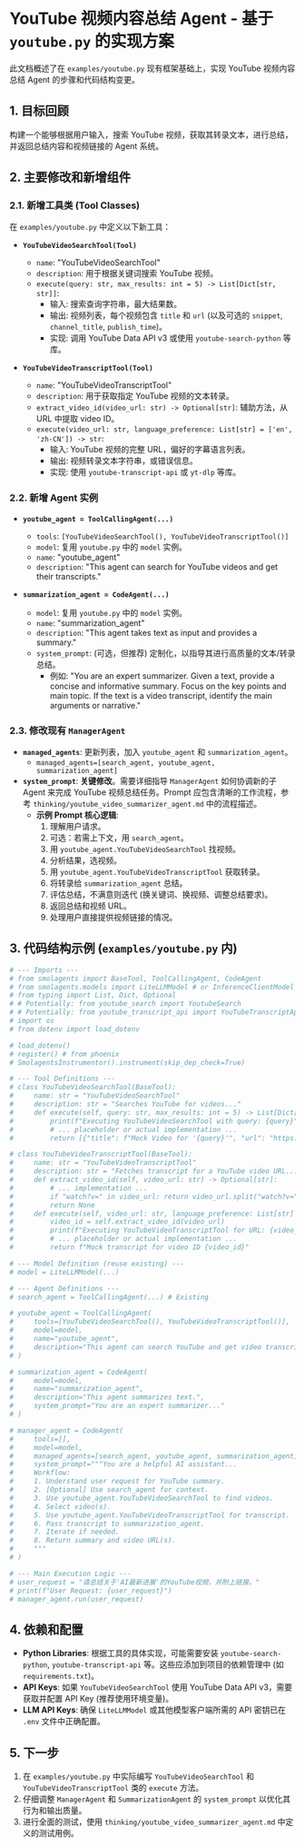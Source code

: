 # YouTube 视频内容总结 Agent - 基于 `youtube.py` 的实现方案

此文档概述了在 `examples/youtube.py` 现有框架基础上，实现 YouTube 视频内容总结 Agent 的步骤和代码结构变更。

## 1. 目标回顾

构建一个能够根据用户输入，搜索 YouTube 视频，获取其转录文本，进行总结，并返回总结内容和视频链接的 Agent 系统。

## 2. 主要修改和新增组件

### 2.1. 新增工具类 (Tool Classes)

在 `examples/youtube.py` 中定义以下新工具：

*   **`YouTubeVideoSearchTool(Tool)`**
    *   `name`: "YouTubeVideoSearchTool"
    *   `description`: 用于根据关键词搜索 YouTube 视频。
    *   `execute(query: str, max_results: int = 5) -> List[Dict[str, str]]`:
        *   输入: 搜索查询字符串，最大结果数。
        *   输出: 视频列表，每个视频包含 `title` 和 `url` (以及可选的 `snippet`, `channel_title`, `publish_time`)。
        *   实现: 调用 YouTube Data API v3 或使用 `youtube-search-python` 等库。

*   **`YouTubeVideoTranscriptTool(Tool)`**
    *   `name`: "YouTubeVideoTranscriptTool"
    *   `description`: 用于获取指定 YouTube 视频的文本转录。
    *   `extract_video_id(video_url: str) -> Optional[str]`: 辅助方法，从 URL 中提取 video ID。
    *   `execute(video_url: str, language_preference: List[str] = ['en', 'zh-CN']) -> str`:
        *   输入: YouTube 视频的完整 URL，偏好的字幕语言列表。
        *   输出: 视频转录文本字符串，或错误信息。
        *   实现: 使用 `youtube-transcript-api` 或 `yt-dlp` 等库。

### 2.2. 新增 Agent 实例

*   **`youtube_agent = ToolCallingAgent(...)`**
    *   `tools`: `[YouTubeVideoSearchTool(), YouTubeVideoTranscriptTool()]`
    *   `model`: 复用 `youtube.py` 中的 `model` 实例。
    *   `name`: "youtube_agent"
    *   `description`: "This agent can search for YouTube videos and get their transcripts."

*   **`summarization_agent = CodeAgent(...)`**
    *   `model`: 复用 `youtube.py` 中的 `model` 实例。
    *   `name`: "summarization_agent"
    *   `description`: "This agent takes text as input and provides a summary."
    *   `system_prompt`: (可选，但推荐) 定制化，以指导其进行高质量的文本/转录总结。
        *   例如: "You are an expert summarizer. Given a text, provide a concise and informative summary. Focus on the key points and main topic. If the text is a video transcript, identify the main arguments or narrative."

### 2.3. 修改现有 `ManagerAgent`

*   **`managed_agents`**: 更新列表，加入 `youtube_agent` 和 `summarization_agent`。
    *   `managed_agents=[search_agent, youtube_agent, summarization_agent]`
*   **`system_prompt`**: **关键修改**。需要详细指导 `ManagerAgent` 如何协调新的子 Agent 来完成 YouTube 视频总结任务。Prompt 应包含清晰的工作流程，参考 `thinking/youtube_video_summarizer_agent.md` 中的流程描述。
    *   **示例 Prompt 核心逻辑**:
        1.  理解用户请求。
        2.  可选：若需上下文，用 `search_agent`。
        3.  用 `youtube_agent.YouTubeVideoSearchTool` 找视频。
        4.  分析结果，选视频。
        5.  用 `youtube_agent.YouTubeVideoTranscriptTool` 获取转录。
        6.  将转录给 `summarization_agent` 总结。
        7.  评估总结，不满意则迭代 (换关键词、换视频、调整总结要求)。
        8.  返回总结和视频 URL。
        9.  处理用户直接提供视频链接的情况。

## 3. 代码结构示例 (`examples/youtube.py` 内)

```python
# --- Imports ---
# from smolagents import BaseTool, ToolCallingAgent, CodeAgent
# from smolagents.models import LiteLLMModel # or InferenceClientModel
# from typing import List, Dict, Optional
# # Potentially: from youtube_search import YoutubeSearch
# # Potentially: from youtube_transcript_api import YouTubeTranscriptApi
# import os
# from dotenv import load_dotenv

# load_dotenv()
# register() # from phoenix
# SmolagentsInstrumentor().instrument(skip_dep_check=True)

# --- Tool Definitions ---
# class YouTubeVideoSearchTool(BaseTool):
#     name: str = "YouTubeVideoSearchTool"
#     description: str = "Searches YouTube for videos..."
#     def execute(self, query: str, max_results: int = 5) -> List[Dict[str, str]]:
#         print(f"Executing YouTubeVideoSearchTool with query: {query}")
#         # ... placeholder or actual implementation ...
#         return [{"title": f"Mock Video for '{query}'", "url": "https://youtube.com/mock"}]

# class YouTubeVideoTranscriptTool(BaseTool):
#     name: str = "YouTubeVideoTranscriptTool"
#     description: str = "Fetches transcript for a YouTube video URL..."
#     def extract_video_id(self, video_url: str) -> Optional[str]:
#         # ... implementation ...
#         if "watch?v=" in video_url: return video_url.split("watch?v=")[1].split("&")[0]
#         return None
#     def execute(self, video_url: str, language_preference: List[str] = ['en']) -> str:
#         video_id = self.extract_video_id(video_url)
#         print(f"Executing YouTubeVideoTranscriptTool for URL: {video_url}, ID: {video_id}")
#         # ... placeholder or actual implementation ...
#         return f"Mock transcript for video ID {video_id}"

# --- Model Definition (reuse existing) ---
# model = LiteLLMModel(...)

# --- Agent Definitions ---
# search_agent = ToolCallingAgent(...) # Existing

# youtube_agent = ToolCallingAgent(
#     tools=[YouTubeVideoSearchTool(), YouTubeVideoTranscriptTool()],
#     model=model,
#     name="youtube_agent",
#     description="This agent can search YouTube and get video transcripts."
# )

# summarization_agent = CodeAgent(
#     model=model,
#     name="summarization_agent",
#     description="This agent summarizes text.",
#     system_prompt="You are an expert summarizer..."
# )

# manager_agent = CodeAgent(
#     tools=[],
#     model=model,
#     managed_agents=[search_agent, youtube_agent, summarization_agent],
#     system_prompt="""You are a helpful AI assistant...
#     Workflow:
#     1. Understand user request for YouTube summary.
#     2. [Optional] Use search_agent for context.
#     3. Use youtube_agent.YouTubeVideoSearchTool to find videos.
#     4. Select video(s).
#     5. Use youtube_agent.YouTubeVideoTranscriptTool for transcript.
#     6. Pass transcript to summarization_agent.
#     7. Iterate if needed.
#     8. Return summary and video URL(s).
#     """
# )

# --- Main Execution Logic ---
# user_request = "请总结关于'AI最新进展'的YouTube视频，并附上链接。"
# print(f"User Request: {user_request}")
# manager_agent.run(user_request)

```

## 4. 依赖和配置

*   **Python Libraries**: 根据工具的具体实现，可能需要安装 `youtube-search-python`, `youtube-transcript-api` 等。这些应添加到项目的依赖管理中 (如 `requirements.txt`)。
*   **API Keys**: 如果 `YouTubeVideoSearchTool` 使用 YouTube Data API v3，需要获取并配置 API Key (推荐使用环境变量)。
*   **LLM API Keys**: 确保 `LiteLLMModel` 或其他模型客户端所需的 API 密钥已在 `.env` 文件中正确配置。

## 5. 下一步

1.  在 `examples/youtube.py` 中实际编写 `YouTubeVideoSearchTool` 和 `YouTubeVideoTranscriptTool` 类的 `execute` 方法。
2.  仔细调整 `ManagerAgent` 和 `SummarizationAgent` 的 `system_prompt` 以优化其行为和输出质量。
3.  进行全面的测试，使用 `thinking/youtube_video_summarizer_agent.md` 中定义的测试用例。 